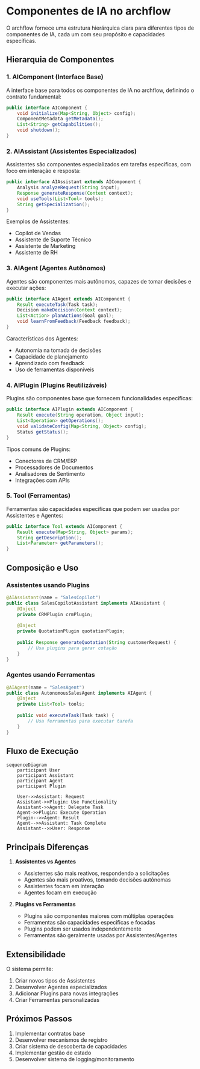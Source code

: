 # Componentes de IA no archflow

O archflow fornece uma estrutura hierárquica clara para diferentes tipos de componentes de IA, cada um com seu propósito e capacidades específicas.

## Hierarquia de Componentes

### 1. AIComponent (Interface Base)
A interface base para todos os componentes de IA no archflow, definindo o contrato fundamental:
```java
public interface AIComponent {
    void initialize(Map<String, Object> config);
    ComponentMetadata getMetadata();
    List<String> getCapabilities();
    void shutdown();
}
```

### 2. AIAssistant (Assistentes Especializados)
Assistentes são componentes especializados em tarefas específicas, com foco em interação e resposta:
```java
public interface AIAssistant extends AIComponent {
    Analysis analyzeRequest(String input);
    Response generateResponse(Context context);
    void useTools(List<Tool> tools);
    String getSpecialization();
}
```

Exemplos de Assistentes:
- Copilot de Vendas
- Assistente de Suporte Técnico
- Assistente de Marketing
- Assistente de RH

### 3. AIAgent (Agentes Autônomos)
Agentes são componentes mais autônomos, capazes de tomar decisões e executar ações:
```java
public interface AIAgent extends AIComponent {
    Result executeTask(Task task);
    Decision makeDecision(Context context);
    List<Action> planActions(Goal goal);
    void learnFromFeedback(Feedback feedback);
}
```

Características dos Agentes:
- Autonomia na tomada de decisões
- Capacidade de planejamento
- Aprendizado com feedback
- Uso de ferramentas disponíveis

### 4. AIPlugin (Plugins Reutilizáveis)
Plugins são componentes base que fornecem funcionalidades específicas:
```java
public interface AIPlugin extends AIComponent {
    Result execute(String operation, Object input);
    List<Operation> getOperations();
    void validateConfig(Map<String, Object> config);
    Status getStatus();
}
```

Tipos comuns de Plugins:
- Conectores de CRM/ERP
- Processadores de Documentos
- Analisadores de Sentimento
- Integrações com APIs

### 5. Tool (Ferramentas)
Ferramentas são capacidades específicas que podem ser usadas por Assistentes e Agentes:
```java
public interface Tool extends AIComponent {
    Result execute(Map<String, Object> params);
    String getDescription();
    List<Parameter> getParameters();
}
```

## Composição e Uso

### Assistentes usando Plugins
```java
@AIAssistant(name = "SalesCopilot")
public class SalesCopilotAssistant implements AIAssistant {
    @Inject
    private CRMPlugin crmPlugin;
    
    @Inject
    private QuotationPlugin quotationPlugin;
    
    public Response generateQuotation(String customerRequest) {
        // Usa plugins para gerar cotação
    }
}
```

### Agentes usando Ferramentas
```java
@AIAgent(name = "SalesAgent")
public class AutonomousSalesAgent implements AIAgent {
    @Inject
    private List<Tool> tools;
    
    public void executeTask(Task task) {
        // Usa ferramentas para executar tarefa
    }
}
```

## Fluxo de Execução

```mermaid
sequenceDiagram
    participant User
    participant Assistant
    participant Agent
    participant Plugin
    
    User->>Assistant: Request
    Assistant->>Plugin: Use Functionality
    Assistant->>Agent: Delegate Task
    Agent->>Plugin: Execute Operation
    Plugin-->>Agent: Result
    Agent-->>Assistant: Task Complete
    Assistant-->>User: Response
```

## Principais Diferenças

1. **Assistentes vs Agentes**
   - Assistentes são mais reativos, respondendo a solicitações
   - Agentes são mais proativos, tomando decisões autônomas
   - Assistentes focam em interação
   - Agentes focam em execução

2. **Plugins vs Ferramentas**
   - Plugins são componentes maiores com múltiplas operações
   - Ferramentas são capacidades específicas e focadas
   - Plugins podem ser usados independentemente
   - Ferramentas são geralmente usadas por Assistentes/Agentes

## Extensibilidade

O sistema permite:
1. Criar novos tipos de Assistentes
2. Desenvolver Agentes especializados
3. Adicionar Plugins para novas integrações
4. Criar Ferramentas personalizadas

## Próximos Passos

1. Implementar contratos base
2. Desenvolver mecanismos de registro
3. Criar sistema de descoberta de capacidades
4. Implementar gestão de estado
5. Desenvolver sistema de logging/monitoramento